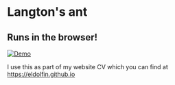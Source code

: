 # Langton's ant
## Runs in the browser!
[![Demo](https://github.com/user-attachments/assets/3c623c7a-78df-4243-a508-7778e3970d8c)](https://eldolfin.github.io/langton.wasm)

I use this as part of my website CV which you can find at https://eldolfin.github.io
